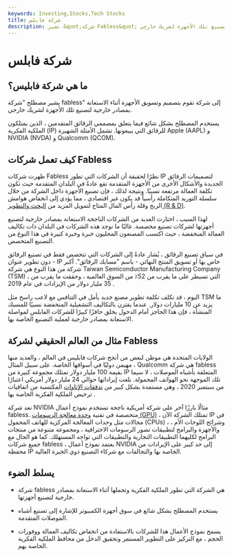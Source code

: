 ```yaml
---
keywords: Investing,Stocks,Tech Stocks
title: شركة فابلس
description: تشير &quot;شركة Fabless&quot; إلى شركة تصمم الأجهزة وتسوقها أثناء الاستعانة بمصادر خارجية لتصنيع تلك الأجهزة لشريك خارجي.
---
```


# شركة فابلس
## ما هي شركة فابليس؟

يشير مصطلح "شركة fabless" إلى شركة تقوم بتصميم وتسويق الأجهزة أثناء الاستعانة بمصادر خارجية لتصنيع تلك الأجهزة لشريك خارجي.

يستخدم المصطلح بشكل شائع فيما يتعلق بمصممي الرقائق المتقدمين ، الذين يمتلكون الملكية الفكرية (IP) للرقائق التي يبيعونها. تشمل الأمثلة الشهيرة Apple (AAPL) و NVIDIA (NVDA) و Qualcomm (QCOM).

## كيف تعمل شركات Fabless

ظهرت شركات Fabless نظرًا لحقيقة أن الشركات التي تطور IP لتصميمات الرقائق الجديدة والأشكال الأخرى من الأجهزة المتقدمة تقع عادةً في البلدان المتقدمة حيث تكون تكلفة العمالة مرتفعة نسبيًا. ونتيجة لذلك ، فإن تصنيع الأجهزة داخل الشركة من خلال سلسلة التوريد المتكاملة رأسياً قد يكون غير اقتصادي ، مما يؤدي إلى انخفاض هوامش الربح وقلة رأس المال المتاح لتمويل المزيد من [البحث والتطوير (R & D)](/randd).

لهذا السبب ، اختارت العديد من الشركات الناجحة الاستعانة بمصادر خارجية لتصنيع أجهزتها لشركات تصنيع مخصصة. غالبًا ما توجد هذه الشركات في البلدان ذات تكاليف العمالة المنخفضة ، حيث اكتسب المصنعون المحليون خبرة وخبرة كبيرة في هذا النوع من التصنيع المتخصص.

في سياق تصنيع الرقائق ، يُشار عادةً إلى الشركات التي تتخصص فقط في تصنيع الرقائق - دون تطوير عنوان IP خاص بها أو تسويق المنتج النهائي - باسم "مسابك الرقائق". أكبر شركة من هذا النوع هي شركة Taiwan Semiconductor Manufacturing Company (TSM) ، التي تسيطر على ما يقرب من 52٪ من السوق العالمية ، وحققت ما يقرب من 35 مليار دولار من الإيرادات في عام 2019 .

اليوم ، قد تكلف تكلفة تطوير مصنع جديد يأمل في التنافس مع لاعب راسخ مثل TSM ما يزيد عن 10 مليارات دولار. عندما يقترن بالتكاليف التشغيلية المنخفضة نسبيًا للمسبك المنشأة ، فإن هذا الحاجز أمام الدخول يخلق حافزًا كبيرًا للشركات الفابلس لمواصلة الاستعانة بمصادر خارجية لعملية التصنيع الخاصة بها.

## مثال من العالم الحقيقي لشركة Fabless

الولايات المتحدة هي موطن لبعض من أنجح شركات فابليس في العالم ، والعديد منها مهيمن دوليًا في أسواقها الخاصة. على سبيل المثال ، Qualcomm هي شركة fabless بقيمة 100 مليار دولار تمتلك مجموعة كبيرة من IP المتعلقة بأشباه الموصلات ، لا سيما تلك الموجهة نحو الهواتف المحمولة. بلغت إيراداتها حوالي 24 مليار دولار أمريكي اعتبارًا من سبتمبر 2020 ، وهي مستمدة بشكل كبير من [تدفقات الإتاوات](/royalty) المكتسبة من اتفاقيات ترخيص الملكية الفكرية الخاصة بها .

تعد شركة NVIDIA مثالًا بارزًا آخر على شركة أمريكية ناجحة تستخدم نموذج أعمال fabless. متخصصة في تقنية [وحدة معالجة الرسومات (GPU)](/graphics-processing-unit-gpu) ، تمتلك الشركة الآن IP في مجالات مثل وحدات المعالجة المركزية للهاتف المحمول (CPUs) ، وشرائح اللوحات الأم ، والأجهزة والبرامج لتطبيقات تصور الرسومات الاحترافية ، ومجموعة متنوعة من منتجات البرامج لكليهما التطبيقات التجارية والتطبيقات التي تواجه المستهلك. كما هو الحال مع جميع شركات fabless ، يعتمد نموذج أعمال NVIDIA إلى حد كبير على الإيرادات من محفظة IP الخاصة بها والتحالفات مع شركاء التصنيع ذوي الخبرة العالية.

## يسلط الضوء

- شركة fabless هي الشركة التي تطور الملكية الفكرية وتحملها أثناء الاستعانة بمصادر خارجية لتصنيع أجهزتها.

- يستخدم المصطلح بشكل شائع في سوق أجهزة الكمبيوتر للإشارة إلى تصنيع أشباه الموصلات المتقدمة.

- يسمح نموذج الأعمال هذا للشركات بالاستفادة من انخفاض تكاليف العمالة ووفورات الحجم ، مع التركيز على التطوير المستمر وتحقيق الدخل من محافظ الملكية الفكرية الخاصة بهم.

